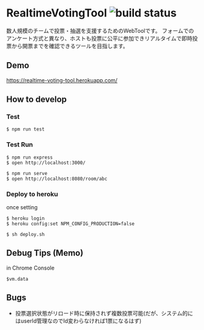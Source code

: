 # RealtimeVotingTool ![build status](https://github.com/ksgwr/RealtimeVotingTool/actions/workflows/main.yml/badge.svg)

数人規模のチームで投票・抽選を支援するためのWebToolです。
フォームでのアンケート方式と異なり、ホストも投票に公平に参加できリアルタイムで即時投票から開票までを確認できるツールを目指します。

## Demo

https://realtime-voting-tool.herokuapp.com/

## How to develop

### Test

```
$ npm run test
```

### Test Run

```
$ npm run express
$ open http://localhost:3000/
```

```
$ npm run serve
$ open http://localhost:8080/room/abc
```

### Deploy to heroku

once setting

```
$ heroku login
$ heroku config:set NPM_CONFIG_PRODUCTION=false
```

```
$ sh deploy.sh
```

## Debug Tips (Memo)

in Chrome Console

```
$vm.data
```

## Bugs

* 投票選択状態がリロード時に保持されず複数投票可能(だが、システム的にはuserId管理なのでId変わらなければ1票になるはず)